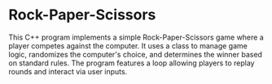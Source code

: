# Rock-Paper-Scissors
This C++ program implements a simple Rock-Paper-Scissors game where a player competes against the computer. It uses a class to manage game logic, randomizes the computer's choice, and determines the winner based on standard rules. The program features a loop allowing players to replay rounds and interact via user inputs.
